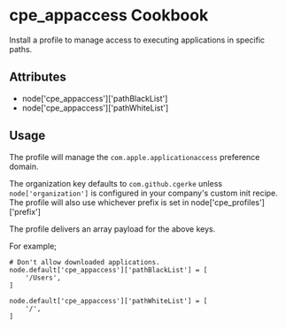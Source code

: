 cpe_appaccess Cookbook
========================
Install a profile to manage access to executing applications in specific paths.

Attributes
----------
* node['cpe_appaccess']['pathBlackList']
* node['cpe_appaccess']['pathWhiteList']

Usage
-----
The profile will manage the `com.apple.applicationaccess` preference domain.

The organization key defaults to `com.github.cgerke` unless `node['organization']` is
configured in your company's custom init recipe. The profile will also use
whichever prefix is set in node['cpe_profiles']['prefix']

The profile delivers an array payload for the above keys.

For example;

	# Don't allow downloaded applications.
	node.default['cpe_appaccess']['pathBlackList'] = [
		'/Users',
	]

	node.default['cpe_appaccess']['pathWhiteList'] = [
		'/',
	]
